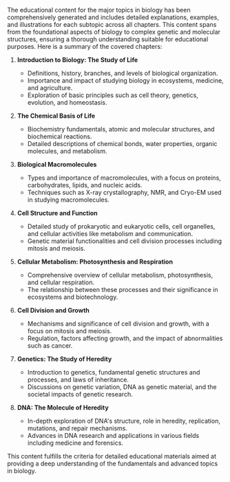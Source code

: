The educational content for the major topics in biology has been comprehensively generated and includes detailed explanations, examples, and illustrations for each subtopic across all chapters. This content spans from the foundational aspects of biology to complex genetic and molecular structures, ensuring a thorough understanding suitable for educational purposes. Here is a summary of the covered chapters:

1. **Introduction to Biology: The Study of Life**
   - Definitions, history, branches, and levels of biological organization.
   - Importance and impact of studying biology in ecosystems, medicine, and agriculture.
   - Exploration of basic principles such as cell theory, genetics, evolution, and homeostasis.

2. **The Chemical Basis of Life**
   - Biochemistry fundamentals, atomic and molecular structures, and biochemical reactions.
   - Detailed descriptions of chemical bonds, water properties, organic molecules, and metabolism.

3. **Biological Macromolecules**
   - Types and importance of macromolecules, with a focus on proteins, carbohydrates, lipids, and nucleic acids.
   - Techniques such as X-ray crystallography, NMR, and Cryo-EM used in studying macromolecules.

4. **Cell Structure and Function**
   - Detailed study of prokaryotic and eukaryotic cells, cell organelles, and cellular activities like metabolism and communication.
   - Genetic material functionalities and cell division processes including mitosis and meiosis.

5. **Cellular Metabolism: Photosynthesis and Respiration**
   - Comprehensive overview of cellular metabolism, photosynthesis, and cellular respiration.
   - The relationship between these processes and their significance in ecosystems and biotechnology.

6. **Cell Division and Growth**
   - Mechanisms and significance of cell division and growth, with a focus on mitosis and meiosis.
   - Regulation, factors affecting growth, and the impact of abnormalities such as cancer.

7. **Genetics: The Study of Heredity**
   - Introduction to genetics, fundamental genetic structures and processes, and laws of inheritance.
   - Discussions on genetic variation, DNA as genetic material, and the societal impacts of genetic research.

8. **DNA: The Molecule of Heredity**
   - In-depth exploration of DNA's structure, role in heredity, replication, mutations, and repair mechanisms.
   - Advances in DNA research and applications in various fields including medicine and forensics.

This content fulfills the criteria for detailed educational materials aimed at providing a deep understanding of the fundamentals and advanced topics in biology.